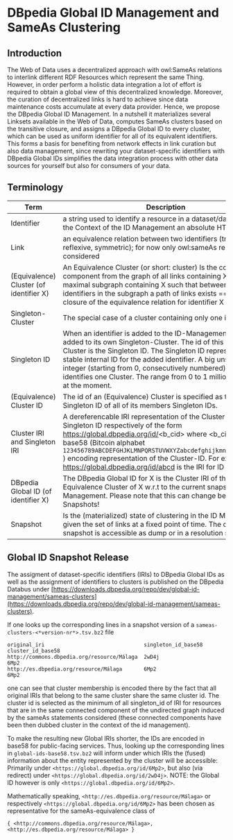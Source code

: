 # DBpedia Global ID Management and SameAs Clustering
## Introduction
The Web of Data uses a decentralized approach with owl:SameAs relations to interlink different RDF Resources  which represent the same Thing. However, in order perform a holistic data integration a lot of effort is required to obtain a global view of this decentralized knowledge. Moreover, the curation of decentralized links is hard to achieve since data maintenance costs accumulate at every data provider. 
Hence, we propose the DBpedia Global ID Management. In a nutshell it materializes several Linksets available in the Web of Data, computes SameAs clusters based on the transitive closure, and assigns a DBpedia Global ID to every cluster, which can be used as uniform identifier for all of its equivalent identifiers. This forms a basis for benefiting from network effects in link curation but also data management, since rewriting your dataset-specific identifiers with DBpedia Global IDs simplifies the data integration process with other data sources for yourself but also for consumers of your data.
## Terminology

| Term                                    	| Description                                                                                                                                                                                                                                                                                                                                                                               	|
|-----------------------------------------	|-------------------------------------------------------------------------------------------------------------------------------------------------------------------------------------------------------------------------------------------------------------------------------------------------------------------------------------------------------------------------------------------	|
| Identifier                              	| a string used to identify a resource in a dataset/database, in the Context of the ID Management an absolute HTTP(S) IRI                                                                                                                                                                                                                                                                   	|
| Link                                    	| an equivalence relation between two identifiers (transitive, reflexive, symmetric); for now only owl:sameAs relations are considered                                                                                                                                                                                                                                                      	|
| (Equivalence) Cluster (of identifier X) 	| An Equivalence Cluster (or short: cluster) Is the connected component from the graph of all links containing X == a maximal subgraph containing X such that between all identifiers in the subgraph a path of links exists == transitive closure of the equivalence relation for identifier X                                                                                             	|
| Singleton-Cluster                       	| The special case of a cluster containing only one identifier.                                                                                                                                                                                                                                                                                                                             	|
| Singleton ID                            	| When an identifier is added to the ID-Management it is first added to its own Singleton-Cluster. The id of this Singleton-Cluster is the Singleton ID. The Singleton ID represents a stable internal ID for the added identifier. A big unsigned integer (starting from 0, consecutively numbered) which identifies one Cluster. The range from 0 to 1 million is reserved at the moment. 	|
| (Equivalence) Cluster ID                	| The id of an (Equivalence) Cluster is specified as the lowest Singleton ID of all of its members Singleton IDs.                                                                                                                                                                                                                                                                           	|
| Cluster IRI and Singleton IRI           	| A dereferencable IRI representation of the Cluster ID and Singleton ID respectively of the form https://global.dbpedia.org/id/<b_cid> where <b_cid> is the base58 (Bitcoin alphabet `123456789ABCDEFGHJKLMNPQRSTUVWXYZabcdefghijkmnopqrstuvwxyz` ) encoding representation of the Cluster-ID. For example https://global.dbpedia.org/id/abcd is the IRI for ID 6555138                                                                                  	|
| DBpedia Global ID (of identifier X)     	| The DBpedia Global ID for X is the Cluster IRI of the Equivalence Cluster of X w.r.t to the current snapshot of the ID Management. Please note that this can change between two Snapshots!                                                                                                                                                                                                	|
| Snapshot                                	| Is the (materialized) state of clustering in the ID Management given the set of links at a fixed point of time. The current snapshot is accessible as dump or in a resolution service                                                                                                                                                                                                     	|

## Global ID Snapshot Release
The assigment of dataset-specific identifiers (IRIs) to  DBpedia Global IDs as well as the assignment of identifiers to clusters is published on the DBpedia Databus under [https://downloads.dbpedia.org/repo/dev/global-id-management/sameas-clusters](https://downloads.dbpedia.org/repo/dev/global-id-management/sameas-clusters).

If one looks up the corresponding lines in a snapshot version of a `sameas-clusters-<*version-nr*>.tsv.bz2` file

```
original_iri                                singleton_id_base58     cluster_id_base58
http://commons.dbpedia.org/resource/Málaga  2wD4j                   6Mp2
http://es.dbpedia.org/resource/Málaga       6Mp2                    6Mp2
```

one can see that cluster membership is encoded there by the fact that all original IRIs that belong to the same cluster share the same cluster id. The cluster id is selected as the minimum of all singleton_id of IRI for resources that are in the same connected component of the undirected graph induced by the sameAs statements considered (these connected components have been then dubbed cluster in the context of the id management).

To make the resulting new Global IRIs shorter,  the IDs are encoded in base58 for public-facing services. Thus, looking up the corresponding lines in `global-ids-base58.tsv.bz2` will inform under which IRIs the (fused) information about the entity represented by the cluster will be accessible: Primarily under `<https://global.dbpedia.org/id/6Mp2>`, but also (via redirect) under `<https://global.dbpedia.org/id/2wD4j>`. NOTE: the Global ID however is only `<https://global.dbpedia.org/id/6Mp2>`.

Mathematically speaking, `<http://es.dbpedia.org/resource/Málaga>` or respectively `<https://global.dbpedia.org/id/6Mp2>` has been chosen as representative for the sameAs-equivalence class of
```
{ <http://commons.dbpedia.org/resource/Málaga>, <http://es.dbpedia.org/resource/Málaga> }
```
